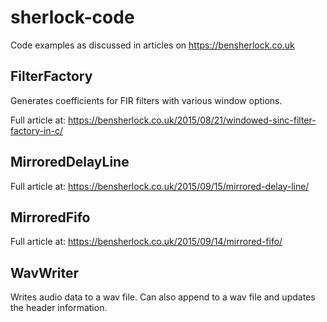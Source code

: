 # sherlock-code
Code examples as discussed in articles on https://bensherlock.co.uk


## FilterFactory

Generates coefficients for FIR filters with various window options. 

Full article at: https://bensherlock.co.uk/2015/08/21/windowed-sinc-filter-factory-in-c/


## MirroredDelayLine

Full article at: https://bensherlock.co.uk/2015/09/15/mirrored-delay-line/


## MirroredFifo

Full article at: https://bensherlock.co.uk/2015/09/14/mirrored-fifo/


## WavWriter

Writes audio data to a wav file. Can also append to a wav file and updates the header information. 
